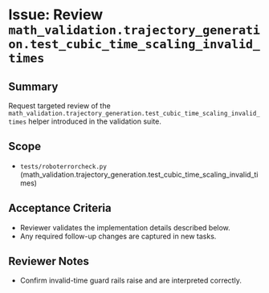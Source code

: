 # Issue: Review `math_validation.trajectory_generation.test_cubic_time_scaling_invalid_times`

## Summary
Request targeted review of the `math_validation.trajectory_generation.test_cubic_time_scaling_invalid_times` helper introduced in the validation suite.

## Scope
- `tests/roboterrorcheck.py` (math_validation.trajectory_generation.test_cubic_time_scaling_invalid_times)

## Acceptance Criteria
- Reviewer validates the implementation details described below.
- Any required follow-up changes are captured in new tasks.

## Reviewer Notes
- Confirm invalid-time guard rails raise and are interpreted correctly.
